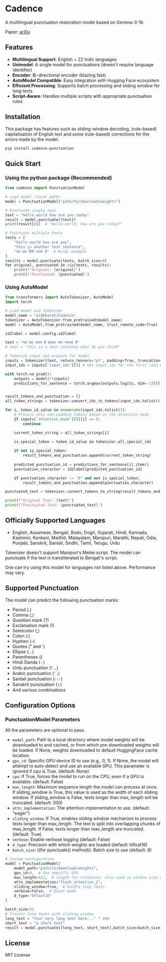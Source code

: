# Cadence

A multilingual punctuation restoration model based on Gemma-3-1b

Paper: [arXiv](https://arxiv.org/abs/2506.03793)

## Features
- **Multilingual Support**: English + 22 Indic languages
- **Unimodel**: A single model for punctuations (doesn't require language identifier)
- **Encoder**: Bi-directional encoder (blazing fast)
- **AutoModel Compatible**: Easy integration with Hugging Face ecosystem
- **Efficient Processing**: Supports batch processing and sliding window for long texts
- **Script-Aware**: Handles multiple scripts with appropriate punctuation rules

## Installation
This package has features such as sliding-window decoding, (rule-based) capitalisation of English text and some (rule-based) corrections for the errors made by the model.

```bash
pip install cadence-punctuation
```

## Quick Start

### Using the python package (Recommended)

```python
from cadence import PunctuationModel

# Load model (local path)
model = PunctuationModel("path/to/download/weights")

# Punctuate single text
text = "hello world how are you today"
result = model.punctuate([text])
print(result[0])  # "Hello world, how are you today?"

# Punctuate multiple texts
texts = [
    "hello world how are you",
    "this is another test sentence",
    "यह एक हिंदी वाक्य है"  # Hindi example
]
results = model.punctuate(texts, batch_size=8)
for original, punctuated in zip(texts, results):
    print(f"Original: {original}")
    print(f"Punctuated: {punctuated}")
```

### Using AutoModel

```python
from transformers import AutoTokenizer, AutoModel
import torch

# Load model and tokenizer
model_name = "ai4bharat/Cadence"
tokenizer = AutoTokenizer.from_pretrained(model_name)
model = AutoModel.from_pretrained(model_name, trust_remote_code=True)

id2label = model.config.id2label

text = "यह एक वाक्य है इसका क्या मतलब है"
# text = "this is a test sentence what do you think"

# Tokenize input and prepare for model
inputs = tokenizer(text, return_tensors="pt", padding=True, truncation=True)
input_ids = inputs['input_ids'][0] # Get input_ids for the first (and only) sentence

with torch.no_grad():
    outputs = model(**inputs)
    predictions_for_sentence = torch.argmax(outputs.logits, dim=-1)[0]


result_tokens_and_punctuation = []
all_token_strings = tokenizer.convert_ids_to_tokens(input_ids.tolist()) # Get all token strings

for i, token_id_value in enumerate(input_ids.tolist()):
    # Process only non-padding tokens based on the attention mask
    if inputs['attention_mask'][0][i] == 0:
        continue

    current_token_string = all_token_strings[i]

    is_special_token = token_id_value in tokenizer.all_special_ids
    
    if not is_special_token:
        result_tokens_and_punctuation.append(current_token_string)
    
    predicted_punctuation_id = predictions_for_sentence[i].item()
    punctuation_character = id2label[predicted_punctuation_id]

    if punctuation_character != "O" and not is_special_token:
        result_tokens_and_punctuation.append(punctuation_character)

punctuated_text = tokenizer.convert_tokens_to_string(result_tokens_and_punctuation)

print(f"Original Text: {text}")
print(f"Punctuated Text: {punctuated_text}")
```


## Officially Supported Languages
- English, Assamese, Bengali, Bodo, Dogri, Gujarati, Hindi, Kannada, Kashmiri, Konkani, Maithili, Malayalam, Manipuri, Marathi, Nepali, Odia, Punjabi, Sanskrit, Santali, Sindhi, Tamil, Telugu, Urdu

Tokenizer doesn't support Manipuri's Meitei script. The model can punctuate if the text is transliterated to Bengali's script.

One can try using this model for languages not listed above. Performance may vary.

## Supported Punctuation
The model can predict the following punctuation marks:
- Period (.)
- Comma (,)  
- Question mark (?)
- Exclamation mark (!)
- Semicolon (;)
- Colon (:)
- Hyphen (-)
- Quotes (" and ')
- Ellipse (...)
- Parentheses ()
- Hindi Danda (।)
- Urdu punctuation (۔، ؟)
- Arabic punctuation (٬ ،)
- Santali punctuation (᱾ ᱾।)
- Sanskrit punctuation (॥)
- And various combinations

## Configuration Options

### PunctuationModel Parameters

All the parameters are optional to pass.
- `model_path`: Path to a local directory where model weights will be downloaded to and cached, or from which pre-downloaded weights will be loaded. If None, weights downloaded to default HuggingFace cache location. 
- `gpu_id`: Specific GPU device ID to use (e.g., 0, 1). If None, the model will attempt to auto-detect and use an available GPU. This parameter is ignored if cpu is True. (default: None)
- `cpu`: If True, forces the model to run on the CPU, even if a GPU is available. (default: False)
- `max_length`: Maximum sequence length the model can process at once. If sliding_window is True, this value is used as the width of each sliding window. If sliding_window is False, texts longer than max_length will be truncated. (default: 300)
- `attn_implementation`: The attention implementation to use. (default: "eager")
- `sliding_window`: If True, enables sliding window mechanism to process texts longer than max_length. The text is split into overlapping chunks of max_length. If False, texts longer than max_length are truncated. (default: True)
- `verbose`: Enable verbose logging (default: False)
- `d_type`: Precision with which weights are loaded (default: bfloat16)
- `batch_size`: ((for punctuate() method)): Batch size to use (default: 8)

```python
# Custom configuration
model = PunctuationModel(
    model_path="path/to/download/weights",
    gpu_id=0,  # Use specific GPU
    max_length=512,  # length for trunation; also used as window size when sliding_window=True
    attn_implementation="flash_attention_2",
    sliding_window=True,  # Handle long texts
    verbose=False,  # Quiet mode
    d_type="bfloat16"
)

batch_size=32 
# Process long texts with sliding window
long_text = "Your very long text here..." * 100
short_text = "a short text"
result = model.punctuate([long_text, short_text],batch_size=batch_size)
```

## License
MIT License
